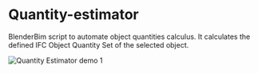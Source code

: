 # Quantity-estimator
BlenderBim script to automate object quantities calculus.
It calculates the defined IFC Object Quantity Set of the selected object.

![Quantity Estimator demo 1](https://user-images.githubusercontent.com/79401028/171003282-590989ed-0074-412e-871f-618f73e43648.gif)

